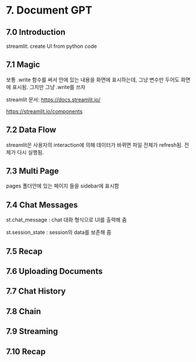 # 7. Document GPT
## 7.0 Introduction
streamlit: create UI from python code
## 7.1 Magic
보통 .write 함수를 써서 안에 있는 내용을 화면에 표시하는데, 그냥 변수만 두어도 화면에 표시됨. 그치만 그냥 .write를 쓰자

streamlit 문서: https://docs.streamlit.io/

https://streamlit.io/components
## 7.2 Data Flow
streamlit은 사용자의 interaction에 의해 데이터가 바뀌면 파일 전체가 refresh됨. 전체가 다시 실행됨.
## 7.3 Multi Page
pages 폴더안에 있는 페이지 들을 sidebar에 표시함
## 7.4 Chat Messages
st.chat_message : chat 대화 형식으로 UI를 출력해 줌

st.session_state : session의 data를 보존해 줌
## 7.5 Recap
## 7.6 Uploading Documents
## 7.7 Chat History
## 7.8 Chain
## 7.9 Streaming
## 7.10 Recap